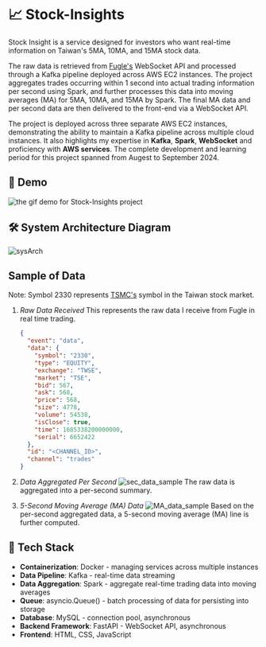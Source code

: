 # 📈 Stock-Insights

Stock Insight is a service designed for investors who want real-time information on Taiwan's 5MA, 10MA, and 15MA stock data.

The raw data is retrieved from [Fugle's](https://developer.fugle.tw/)
WebSocket API and processed through a Kafka pipeline deployed across AWS EC2 instances. The project aggregates trades occurring within 1 second into actual trading information per second using Spark, and further processes this data into moving averages (MA) for 5MA, 10MA, and 15MA by Spark. The final MA data and per second data are then delivered to the front-end via a WebSocket API.

The project is deployed across three separate AWS EC2 instances, demonstrating the ability to maintain a Kafka pipeline across multiple cloud instances. It also highlights my expertise in **Kafka**, **Spark**, **WebSocket** and proficiency with **AWS services**. The complete development and learning period for this project spanned from Augest to September 2024.

## 🎥 Demo

![the gif demo for Stock-Insights project](https://github.com/user-attachments/assets/28e1eb1c-4ddb-43ae-b193-40332d1b9790)

## 🛠️ System Architecture Diagram

![sysArch](https://github.com/user-attachments/assets/47914c67-714b-479a-8d2c-87875f692f1c)

## Sample of Data
Note: Symbol 2330 represents [TSMC's](https://www.tsmc.com/english) symbol in the Taiwan stock market.

1. *Raw Data Received*
    This represents the raw data I receive from Fugle in real time trading.
    ```json
    {
      "event": "data",
      "data": {
        "symbol": "2330",
        "type": "EQUITY",
        "exchange": "TWSE",
        "market": "TSE",
        "bid": 567,
        "ask": 568,
        "price": 568,
        "size": 4778,
        "volume": 54538,
        "isClose": true,
        "time": 1685338200000000,
        "serial": 6652422
      },
      "id": "<CHANNEL_ID>",
      "channel": "trades"
    }
    ```
2. *Data Aggregated Per Second*
    ![sec_data_sample](https://github.com/user-attachments/assets/b0569679-530e-4e4c-8b19-e7dd979fd97d)
    The raw data is aggregated into a per-second summary.

3. *5-Second Moving Average (MA) Data*
    ![MA_data_sample](https://github.com/user-attachments/assets/1d2453ae-13b8-4971-a614-a096f645274f)
    Based on the per-second aggregated data, a 5-second moving average (MA) line is further computed.

## 🧰 Tech Stack

- **Containerization**: Docker - managing services across multiple instances
- **Data Pipeline**: Kafka - real-time data streaming
- **Data Aggregation**: Spark - aggregate real-time trading data into moving averages
- **Queue**: asyncio.Queue() - batch processing of data for persisting into storage
- **Database**: MySQL - connection pool, asynchronous
- **Backend Framework**: FastAPI - WebSocket API, asynchronous
- **Frontend**: HTML, CSS, JavaScript

